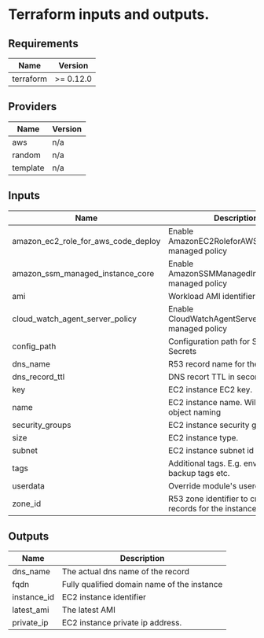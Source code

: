# Terraform inputs and outputs.

## Requirements

| Name | Version |
|------|---------|
| terraform | >= 0.12.0 |

## Providers

| Name | Version |
|------|---------|
| aws | n/a |
| random | n/a |
| template | n/a |

## Inputs

| Name | Description | Type | Default | Required |
|------|-------------|------|---------|:--------:|
| amazon\_ec2\_role\_for\_aws\_code\_deploy | Enable AmazonEC2RoleforAWSCodeDeploy managed policy | `bool` | `true` | no |
| amazon\_ssm\_managed\_instance\_core | Enable AmazonSSMManagedInstanceCore managed policy | `bool` | `true` | no |
| ami | Workload AMI identifier | `string` | `""` | no |
| cloud\_watch\_agent\_server\_policy | Enable CloudWatchAgentServerPolicy managed policy | `bool` | `true` | no |
| config\_path | Configuration path for SSM and Secrets | `string` | `"/dev"` | no |
| dns\_name | R53 record name for the instance | `string` | `""` | no |
| dns\_record\_ttl | DNS recort TTL in seconds | `number` | `60` | no |
| key | EC2 instance EC2 key. | `string` | `""` | no |
| name | EC2 instance name. Will be used for object naming | `string` | `""` | no |
| security\_groups | EC2 instance security groups. | `list` | `[]` | no |
| size | EC2 instance type. | `string` | `"t3.small"` | no |
| subnet | EC2 instance subnet id | `string` | n/a | yes |
| tags | Additional tags. E.g. environment, backup tags etc. | `map` | `{}` | no |
| userdata | Override module's userdata | `string` | `""` | no |
| zone\_id | R53 zone identifier to create name records for the instance | `string` | `""` | no |

## Outputs

| Name | Description |
|------|-------------|
| dns\_name | The actual dns name of the record |
| fqdn | Fully qualified domain name of the instance |
| instance\_id | EC2 instance identifier |
| latest\_ami | The latest AMI |
| private\_ip | EC2 instance private ip address. |

